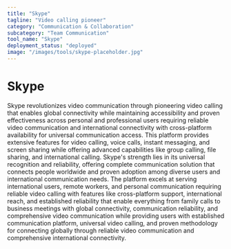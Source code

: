 ```yaml
---
title: "Skype"
tagline: "Video calling pioneer"
category: "Communication & Collaboration"
subcategory: "Team Communication"
tool_name: "Skype"
deployment_status: "deployed"
image: "/images/tools/skype-placeholder.jpg"
---
```


# Skype

Skype revolutionizes video communication through pioneering video calling that enables global connectivity while maintaining accessibility and proven effectiveness across personal and professional users requiring reliable video communication and international connectivity with cross-platform availability for universal communication access. This platform provides extensive features for video calling, voice calls, instant messaging, and screen sharing while offering advanced capabilities like group calling, file sharing, and international calling. Skype's strength lies in its universal recognition and reliability, offering complete communication solution that connects people worldwide and proven adoption among diverse users and international communication needs. The platform excels at serving international users, remote workers, and personal communication requiring reliable video calling with features like cross-platform support, international reach, and established reliability that enable everything from family calls to business meetings with global connectivity, communication reliability, and comprehensive video communication while providing users with established communication platform, universal video calling, and proven methodology for connecting globally through reliable video communication and comprehensive international connectivity.